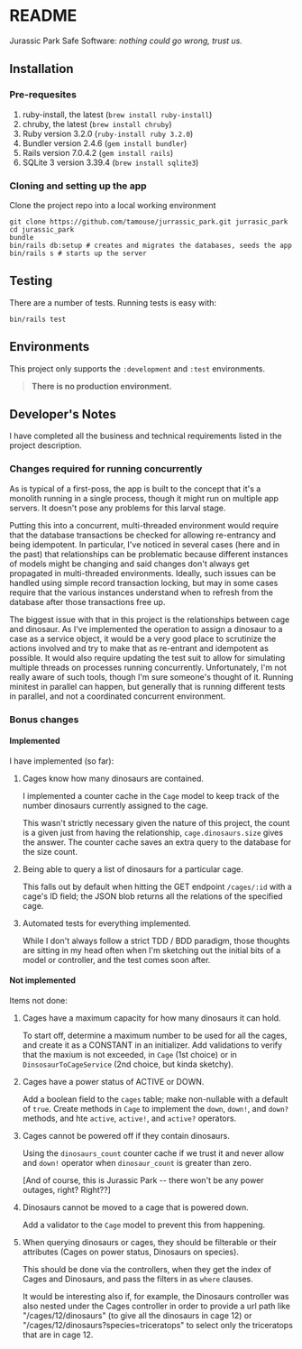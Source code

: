 # README

Jurassic Park Safe Software: _nothing could go wrong, trust us._

## Installation

### Pre-requesites ###

  1. ruby-install, the latest (`brew install ruby-install`)
  2. chruby, the latest (`brew install chruby`)
  3. Ruby version 3.2.0 (`ruby-install ruby 3.2.0`)
  4. Bundler version 2.4.6 (`gem install bundler`)
  5. Rails version 7.0.4.2 (`gem install rails`)
  6. SQLite 3 version 3.39.4 (`brew install sqlite3`)

### Cloning and setting up the app ###

Clone the project repo into a local working environment

    git clone https://github.com/tamouse/jurrassic_park.git jurrasic_park
    cd jurassic_park
    bundle
    bin/rails db:setup # creates and migrates the databases, seeds the app
    bin/rails s # starts up the server 
    
## Testing ##

There are a number of tests. Running tests is easy with:

    bin/rails test
    
## Environments ##

This project only supports the `:development` and `:test` environments.

> **There is no production environment.**

## Developer's Notes ##

I have completed all the business and technical requirements listed in the project description.

### Changes required for running concurrently ###

As is typical of a first-poss, the app is built to the concept that it's a monolith running in a single process, though it might run on multiple app servers. It doesn't pose any problems for this larval stage.

Putting this into a concurrent, multi-threaded environment would require that the database transactions be checked for allowing re-entrancy and being idempotent. In particular, I've noticed in several cases (here and in the past) that relationships can be problematic because different instances of models might be changing and said changes don't always get propagated in multi-threaded environments. Ideally, such issues can be handled using simple record transaction locking, but may in some cases require that the various instances understand when to refresh from the database after those transactions free up.

The biggest issue with that in this project is the relationships between cage and dinosaur. As I've implemented the operation to assign a dinosaur to a case as a service object, it would be a very good place to scrutinize the actions involved and try to make that as re-entrant and idempotent as possible. It would also require updating the test suit to allow for simulating multiple threads on processes running concurrently. Unfortunately, I'm not really aware of such tools, though I'm sure someone's thought of it. Running minitest in parallel can happen, but generally that is running different tests in parallel, and not a coordinated concurrent environment.

### Bonus changes ###

#### Implemented ####

I have implemented (so far):
  1. Cages know how many dinosaurs are contained. 
     
     I implemented a counter cache in the `Cage` model to keep track of the number dinosaurs currently assigned to the cage. 
     
     This wasn't strictly necessary given the nature of this project, the count is a given just from having the relationship, `cage.dinosaurs.size` gives the answer. The counter cache saves an extra query to the database 
     for the size count.
  2. Being able to query a list of dinosaurs for a particular cage. 
     
     This falls out by default when hitting the GET endpoint `/cages/:id` with a cage's ID field; the JSON blob returns all the relations of the specified cage.
  3. Automated tests for everything implemented. 
     
     While I don't always follow a strict TDD / BDD paradigm, those thoughts are sitting in my head often when I'm sketching out the initial bits of a model or controller, and the test comes soon after.
  
#### Not implemented ####

Items not done:
  1. Cages have a maximum capacity for how many dinosaurs it can hold. 
    
     To start off, determine a maximum number to be used for all the cages, and create it as a CONSTANT in an initializer. Add validations to verify that the maxium is not exceeded, in `Cage` (1st choice) or in `DinsosaurToCageService` (2nd choice, but kinda sketchy).
  2. Cages have a power status of ACTIVE or DOWN. 
      
     Add a boolean field to the `cages` table; make non-nullable with a default of `true`. Create methods in `Cage` to implement the `down`, `down!`, and `down?` methods, and hte `active`, `active!`, and `active?` operators.
  3. Cages cannot be powered off if they contain dinosaurs. 
      
     Using the `dinosaurs_count` counter cache if we trust it and never allow and `down!` operator when `dinosaur_count` is greater than zero.   
     
     [And of course, this is Jurassic Park -- there won't be any power outages, right? Right??]
  4. Dinosaurs cannot be moved to a cage that is powered down. 

     Add a validator to the `Cage` model to prevent this from happening.
  5. When querying dinosaurs or cages, they should be filterable or their attributes (Cages on power status, Dinosaurs on species). 
      
     This should be done via the controllers, when they get the index of Cages and Dinosaurs, and pass the filters in as `where` clauses. 
     
     It would be interesting also if, for example, the Dinosaurs controller was also nested under the Cages controller in order to provide a url path like "/cages/12/dinosaurs" (to give all the dinosaurs in cage 12) or "/cages/12/dinosaurs?species=triceratops" to select only the triceratops that are in cage 12.
